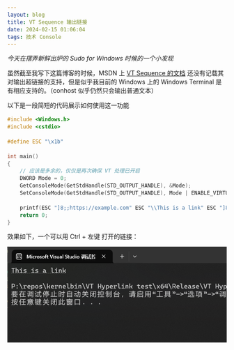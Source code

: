```yaml
---
layout: blog
title: VT Sequence 输出链接
date: 2024-02-15 01:06:04
tags: 技术 Console
---
```


*今天在摆弄新鲜出炉的 Sudo for Windows 时候的一个小发现*

虽然截至我写下这篇博客的时候，MSDN 上 [VT Sequence 的文档](https://learn.microsoft.com/en-us/windows/console/console-virtual-terminal-sequences) 还没有记载其对输出超链接的支持，但是似乎我目前的 Windows 上的 Windows Terminal 是有相应支持的。（conhost 似乎仍然只会输出普通文本）

以下是一段简短的代码展示如何使用这一功能

```c
#include <Windows.h>
#include <cstdio>

#define ESC "\x1b"

int main()
{
    // 应该是多余的，仅仅是再次确保 VT 处理已开启
    DWORD Mode = 0;
    GetConsoleMode(GetStdHandle(STD_OUTPUT_HANDLE), &Mode);
    SetConsoleMode(GetStdHandle(STD_OUTPUT_HANDLE), Mode | ENABLE_VIRTUAL_TERMINAL_PROCESSING);

    printf(ESC "]8;;https://example.com" ESC "\\This is a link" ESC "]8;;" ESC "\\\n");
    return 0;
}
```

效果如下，一个可以用 Ctrl + 左键 打开的链接：

![VT-Sequence link example](/img/VT-Sequence-link-example.png)
